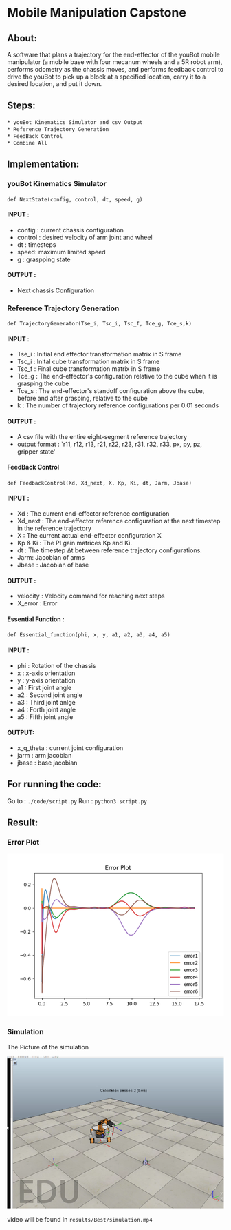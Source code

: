 # Mobile Manipulation Capstone

## About:

A software that plans a trajectory for the end-effector of the youBot mobile manipulator (a mobile base with four mecanum wheels and a 5R robot arm), performs odometry as the chassis moves, and performs feedback control to drive the youBot to pick up a block at a specified location, carry it to a desired location, and put it down.

## Steps:
    * youBot Kinematics Simulator and csv Output
    * Reference Trajectory Generation
    * FeedBack Control
    * Combine All

## Implementation:

### youBot Kinematics Simulator
`def NextState(config, control, dt, speed, g)`

#### INPUT :
 * config : current chassis configuration
 * control : desired velocity of arm joint and wheel
 * dt : timesteps
* speed: maximum limited speed
 * g : graspping state
    
#### OUTPUT : 
* Next chassis Configuration

### Reference Trajectory Generation
`def TrajectoryGenerator(Tse_i, Tsc_i, Tsc_f, Tce_g, Tce_s,k)`

#### INPUT :
* Tse_i : Initial end effector transformation matrix in S frame
* Tsc_i : Inital cube transformation matrix in S frame
* Tsc_f : Final cube transformation matrix in S frame
* Tce_g : The end-effector's configuration relative to the cube when it is grasping the cube
* Tce_s : The end-effector's standoff configuration above the cube, before and after grasping, relative to the cube
* k : The number of trajectory reference configurations per 0.01 seconds

#### OUTPUT :
* A csv file with the entire eight-segment reference trajectory
* output format : `r11, r12, r13, r21, r22, r23, r31, r32, r33, px, py, pz, gripper state'

#### FeedBack Control
`def FeedbackControl(Xd, Xd_next, X, Kp, Ki, dt, Jarm, Jbase)`

#### INPUT :
* Xd : The current end-effector reference configuration
* Xd_next : The end-effector reference configuration at the next timestep in the reference trajectory
* X : The current actual end-effector configuration X
* Kp & Ki : The PI gain matrices Kp and Ki.
* dt : The timestep Δt between reference trajectory configurations.
* Jarm: Jacobian of arms
* Jbase : Jacobian of base

#### OUTPUT :
* velocity : Velocity command for reaching next steps
* X_error : Error 

#### Essential Function :
`def Essential_function(phi, x, y, a1, a2, a3, a4, a5)`
         
#### INPUT :
* phi : Rotation of the chassis
* x : x-axis orientation
* y : y-axis orientation
* a1 : First joint angle
* a2 : Second joint angle
* a3 : Third joint anlge
* a4 : Forth joint angle
* a5 : Fifth joint angle
            
#### OUTPUT: 
* x_q_theta : current joint configuration
* jarm : arm jacobian
* jbase : base jacobian

## For running the code:
Go to : `./code/script.py`
Run : `python3 script.py`

## Result:

### Error Plot

![errorplot](https://github.com/MarzanShuvo/Mobile-Manipulator-Capstone-Project/blob/main/results/Best/error.png)

### Simulation
The Picture of the simulation

![Video](https://github.com/MarzanShuvo/Mobile-Manipulator-Capstone-Project/blob/main/results/Best/simulation_.png)

video will be found in
`results/Best/simulation.mp4`
